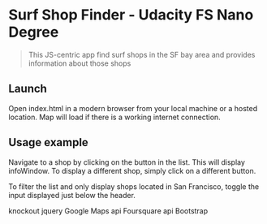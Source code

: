 # Surf Shop Finder - Udacity FS Nano Degree
> This JS-centric app find surf shops in the SF bay area and provides information about those shops

## Launch

Open index.html in a modern browser from your local machine or a hosted location. Map will load if there is a working internet connection.

## Usage example

Navigate to a shop by clicking on the button in the list. This will display infoWindow. To display a different shop, simply click on a different button. 

To filter the list and only display shops located in San Francisco, toggle the input displayed just below the header.

<!-- Code Assets -->
knockout
jquery
Google Maps api
Foursquare api
Bootstrap
